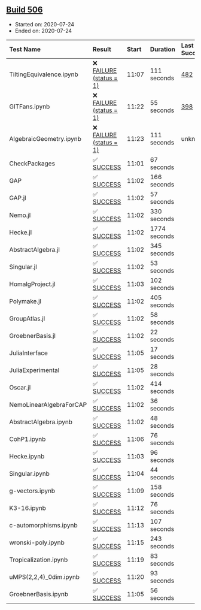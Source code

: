 ## [Build 506](https://oscarci.mathematik.uni-kl.de/job/oscar-stable/506/)

* Started on: 2020-07-24
* Ended on: 2020-07-24

| Test Name    | Result | Start | Duration | Last Success | First Failure |
|:-------------|:-------|:------|:---------|:-------------|:--------------|
| TiltingEquivalence.ipynb | ❌ [FAILURE (status = 1)](https://oscarci.mathematik.uni-kl.de/job/oscar-stable/506/artifact/logs/build-506/TiltingEquivalence.ipynb.log) | 11:07 | 111 seconds | [482](https://oscarci.mathematik.uni-kl.de/job/oscar-stable/482/) | [483](https://oscarci.mathematik.uni-kl.de/job/oscar-stable/483/) |
| GITFans.ipynb | ❌ [FAILURE (status = 1)](https://oscarci.mathematik.uni-kl.de/job/oscar-stable/506/artifact/logs/build-506/GITFans.ipynb.log) | 11:22 | 55 seconds | [398](https://oscarci.mathematik.uni-kl.de/job/oscar-stable/398/) | [399](https://oscarci.mathematik.uni-kl.de/job/oscar-stable/399/) |
| AlgebraicGeometry.ipynb | ❌ [FAILURE (status = 1)](https://oscarci.mathematik.uni-kl.de/job/oscar-stable/506/artifact/logs/build-506/AlgebraicGeometry.ipynb.log) | 11:23 | 111 seconds | unknown | unknown |
| CheckPackages | ✅ [SUCCESS](https://oscarci.mathematik.uni-kl.de/job/oscar-stable/506/artifact/logs/build-506/CheckPackages.log) | 11:01 | 67 seconds |  |  |
| GAP | ✅ [SUCCESS](https://oscarci.mathematik.uni-kl.de/job/oscar-stable/506/artifact/logs/build-506/GAP.log) | 11:02 | 166 seconds |  |  |
| GAP.jl | ✅ [SUCCESS](https://oscarci.mathematik.uni-kl.de/job/oscar-stable/506/artifact/logs/build-506/GAP.jl.log) | 11:02 | 57 seconds |  |  |
| Nemo.jl | ✅ [SUCCESS](https://oscarci.mathematik.uni-kl.de/job/oscar-stable/506/artifact/logs/build-506/Nemo.jl.log) | 11:02 | 330 seconds |  |  |
| Hecke.jl | ✅ [SUCCESS](https://oscarci.mathematik.uni-kl.de/job/oscar-stable/506/artifact/logs/build-506/Hecke.jl.log) | 11:02 | 1774 seconds |  |  |
| AbstractAlgebra.jl | ✅ [SUCCESS](https://oscarci.mathematik.uni-kl.de/job/oscar-stable/506/artifact/logs/build-506/AbstractAlgebra.jl.log) | 11:02 | 345 seconds |  |  |
| Singular.jl | ✅ [SUCCESS](https://oscarci.mathematik.uni-kl.de/job/oscar-stable/506/artifact/logs/build-506/Singular.jl.log) | 11:02 | 53 seconds |  |  |
| HomalgProject.jl | ✅ [SUCCESS](https://oscarci.mathematik.uni-kl.de/job/oscar-stable/506/artifact/logs/build-506/HomalgProject.jl.log) | 11:03 | 102 seconds |  |  |
| Polymake.jl | ✅ [SUCCESS](https://oscarci.mathematik.uni-kl.de/job/oscar-stable/506/artifact/logs/build-506/Polymake.jl.log) | 11:02 | 405 seconds |  |  |
| GroupAtlas.jl | ✅ [SUCCESS](https://oscarci.mathematik.uni-kl.de/job/oscar-stable/506/artifact/logs/build-506/GroupAtlas.jl.log) | 11:02 | 58 seconds |  |  |
| GroebnerBasis.jl | ✅ [SUCCESS](https://oscarci.mathematik.uni-kl.de/job/oscar-stable/506/artifact/logs/build-506/GroebnerBasis.jl.log) | 11:02 | 22 seconds |  |  |
| JuliaInterface | ✅ [SUCCESS](https://oscarci.mathematik.uni-kl.de/job/oscar-stable/506/artifact/logs/build-506/JuliaInterface.log) | 11:05 | 17 seconds |  |  |
| JuliaExperimental | ✅ [SUCCESS](https://oscarci.mathematik.uni-kl.de/job/oscar-stable/506/artifact/logs/build-506/JuliaExperimental.log) | 11:05 | 28 seconds |  |  |
| Oscar.jl | ✅ [SUCCESS](https://oscarci.mathematik.uni-kl.de/job/oscar-stable/506/artifact/logs/build-506/Oscar.jl.log) | 11:02 | 414 seconds |  |  |
| NemoLinearAlgebraForCAP | ✅ [SUCCESS](https://oscarci.mathematik.uni-kl.de/job/oscar-stable/506/artifact/logs/build-506/NemoLinearAlgebraForCAP.log) | 11:02 | 36 seconds |  |  |
| AbstractAlgebra.ipynb | ✅ [SUCCESS](https://oscarci.mathematik.uni-kl.de/job/oscar-stable/506/artifact/logs/build-506/AbstractAlgebra.ipynb.log) | 11:02 | 48 seconds |  |  |
| CohP1.ipynb | ✅ [SUCCESS](https://oscarci.mathematik.uni-kl.de/job/oscar-stable/506/artifact/logs/build-506/CohP1.ipynb.log) | 11:06 | 76 seconds |  |  |
| Hecke.ipynb | ✅ [SUCCESS](https://oscarci.mathematik.uni-kl.de/job/oscar-stable/506/artifact/logs/build-506/Hecke.ipynb.log) | 11:03 | 96 seconds |  |  |
| Singular.ipynb | ✅ [SUCCESS](https://oscarci.mathematik.uni-kl.de/job/oscar-stable/506/artifact/logs/build-506/Singular.ipynb.log) | 11:04 | 44 seconds |  |  |
| g-vectors.ipynb | ✅ [SUCCESS](https://oscarci.mathematik.uni-kl.de/job/oscar-stable/506/artifact/logs/build-506/g-vectors.ipynb.log) | 11:09 | 158 seconds |  |  |
| K3-16.ipynb | ✅ [SUCCESS](https://oscarci.mathematik.uni-kl.de/job/oscar-stable/506/artifact/logs/build-506/K3-16.ipynb.log) | 11:12 | 76 seconds |  |  |
| c-automorphisms.ipynb | ✅ [SUCCESS](https://oscarci.mathematik.uni-kl.de/job/oscar-stable/506/artifact/logs/build-506/c-automorphisms.ipynb.log) | 11:13 | 107 seconds |  |  |
| wronski-poly.ipynb | ✅ [SUCCESS](https://oscarci.mathematik.uni-kl.de/job/oscar-stable/506/artifact/logs/build-506/wronski-poly.ipynb.log) | 11:15 | 243 seconds |  |  |
| Tropicalization.ipynb | ✅ [SUCCESS](https://oscarci.mathematik.uni-kl.de/job/oscar-stable/506/artifact/logs/build-506/Tropicalization.ipynb.log) | 11:19 | 83 seconds |  |  |
| uMPS(2,2,4)_0dim.ipynb | ✅ [SUCCESS](https://oscarci.mathematik.uni-kl.de/job/oscar-stable/506/artifact/logs/build-506/uMPS-2-2-4-_0dim.ipynb.log) | 11:20 | 93 seconds |  |  |
| GroebnerBasis.ipynb | ✅ [SUCCESS](https://oscarci.mathematik.uni-kl.de/job/oscar-stable/506/artifact/logs/build-506/GroebnerBasis.ipynb.log) | 11:05 | 56 seconds |  |  |
